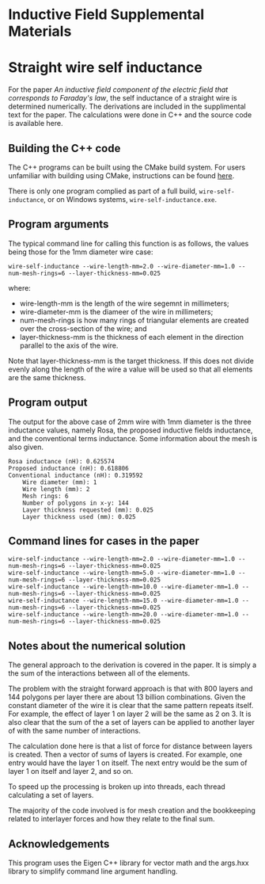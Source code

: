 # Inductive Field Supplemental Materials

# Straight wire self inductance

For the paper *An inductive field component of the electric field that corresponds to Faraday's law*, the self inductance of a straight wire is determined numerically. The derivations are included in the supplimental text for the paper. The calculations were done in C++ and the source code is available here.

## Building the C++ code

The C++ programs can be built using the CMake build system. For users unfamiliar with building using CMake, instructions can be found [here](https://cmake.org/runningcmake/).

There is only one program complied as part of a full build, `wire-self-inductance`, or on Windows systems, `wire-self-inductance.exe`.

## Program arguments

The typical command line for calling this function is as follows, the values being those for the 1mm diameter wire case:
```
wire-self-inductance --wire-length-mm=2.0 --wire-diameter-mm=1.0 --num-mesh-rings=6 --layer-thickness-mm=0.025
```

where:
* wire-length-mm is the length of the wire segemnt in millimeters;
* wire-diameter-mm is the diameer of the wire in millimeters;
* num-mesh-rings is how many rings of triangular elements are created over the cross-section of the wire; and
* layer-thickness-mm is the thickness of each element in the direction parallel to the axis of the wire.

Note that layer-thickness-mm is the target thickness. If this does not divide evenly along the length of the wire a value will be used so that all elements are the same thickness.

## Program output

The output for the above case of 2mm wire with 1mm diameter is the three inductance values, namely Rosa, the proposed inductive fields inductance, and the conventional terms inductance. Some information about the mesh is also given.

```
Rosa inductance (nH): 0.625574
Proposed inductance (nH): 0.618806
Conventional inductance (nH): 0.319592
    Wire diameter (mm): 1
    Wire length (mm): 2
    Mesh rings: 6
    Number of polygons in x-y: 144
    Layer thickness requested (mm): 0.025
    Layer thickness used (mm): 0.025
```

## Command lines for cases in the paper

```
wire-self-inductance --wire-length-mm=2.0 --wire-diameter-mm=1.0 --num-mesh-rings=6 --layer-thickness-mm=0.025
wire-self-inductance --wire-length-mm=5.0 --wire-diameter-mm=1.0 --num-mesh-rings=6 --layer-thickness-mm=0.025
wire-self-inductance --wire-length-mm=10.0 --wire-diameter-mm=1.0 --num-mesh-rings=6 --layer-thickness-mm=0.025
wire-self-inductance --wire-length-mm=15.0 --wire-diameter-mm=1.0 --num-mesh-rings=6 --layer-thickness-mm=0.025
wire-self-inductance --wire-length-mm=20.0 --wire-diameter-mm=1.0 --num-mesh-rings=6 --layer-thickness-mm=0.025
```

## Notes about the numerical solution

The general approach to the derivation is covered in the paper. It is simply a the sum of the interactions between all of the elements.

The problem with the straight forward approach is that with 800 layers and 144 polygons per layer there are about 13 billion combinations. Given the constant diameter of the wire it is clear that the same pattern repeats itself. For example, the effect of layer 1 on layer 2 will be the same as 2 on 3. It is also clear that the sum of the a set of layers can be applied to another layer of with the same number of interactions.

The calculation done here is that a list of force for distance between layers is created. Then a vector of sums of layers is created. For example, one entry would have the layer 1 on itself. The next entry would be the sum of layer 1 on itself and layer 2, and so on.

To speed up the processing is broken up into threads, each thread calculating a set of layers.

The majority of the code involved is for mesh creation and the bookkeeping related to interlayer forces and how they relate to the final sum.

## Acknowledgements

This program uses the Eigen C++ library for vector math and the args.hxx library to simplify command line argument handling.


